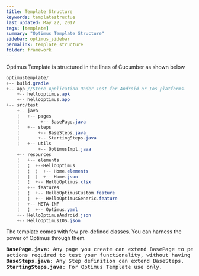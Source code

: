 ```yaml
---
title: Template Structure
keywords: templatestructue
last_updated: May 22, 2017
tags: [template]
summary: "Optimus Template Structure"
sidebar: optimus_sidebar
permalink: template_structure
folder: framework
---
```


Optimus Template is structured in the lines of Cucumber as shown below

``` java
optimustemplate/
+-- build.gradle
+-- app //Store Application Under Test for Android or Ios platforms.
    +-- hellooptimus.apk
    +-- hellooptimus.app
+-- src/test
    +-- java
    ¦   +-- pages 
    ¦        +-- BasePage.java 
    ¦   +-- steps 
    ¦       +-- BaseSteps.java
    ¦       +-- StartingSteps.java
    ¦   +-- utils 
            +-- OptimusImpl.java
    +-- resources
    ¦   +-- elements
    ¦   ¦  +--HelloOptimus
    ¦   ¦  ¦  +-- Home.elements
    ¦   ¦  ¦  +-- Home.json
    ¦   ¦  +-- HelloOptimus.xlsx
    ¦   +-- features
    ¦   ¦  +-- HelloOptimusCustom.feature
    ¦   ¦  +-- HelloOptimusGeneric.feature
    ¦   +-- META-INF
    ¦   ¦  +-- Optimus.yaml
    +-- HelloOptimusAndroid.json
    +-- HelloOptimusIOS.json
```

The template comes with few pre-defined classes. You can harness
the power of Optimus through them.

<pre>
<b>BasePage.java</b>: Any page you create can extend BasePage to perform most of the
actions required to test your functionality, without having to reinvent the wheel.
<b>BaseSteps.java</b>: Any Step definition can extend BaseSteps.
<b>StartingSteps.java</b>: For Optimus Template use only.
</pre>